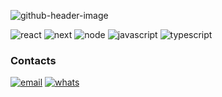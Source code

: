 ![github-header-image](https://github.com/user-attachments/assets/3b455da5-763e-4046-b3f3-dacfbfa03e63)

![react](https://github.com/user-attachments/assets/c175a818-1d07-45c2-81d5-1accf0713a72)  ![next](https://github.com/user-attachments/assets/b6a268bd-4fc5-408a-8076-49370270ae2c)  ![node](https://github.com/user-attachments/assets/dbe37e98-fba2-4e8e-9b0a-260198c6d39e)  ![javascript](https://github.com/user-attachments/assets/bcc93e41-567f-463c-bad1-168ef922a8fc)  ![typescript](https://github.com/user-attachments/assets/15f6e1b3-026a-4707-88e3-35783d54c9b9)

### Contacts
[![email](https://github.com/user-attachments/assets/06dc87c9-0b4f-440b-9f68-d33d759999b0)](mailto:jonathanhermam@gmail.com)  [![whats](https://github.com/user-attachments/assets/b7b5d49a-b4f8-4c6f-a242-fe5adf330ca1)](https://wa.me/+5541996831633?text=Oi%2C+Jonathan.+Vi+seu+perfil+pelo+GitHub)
